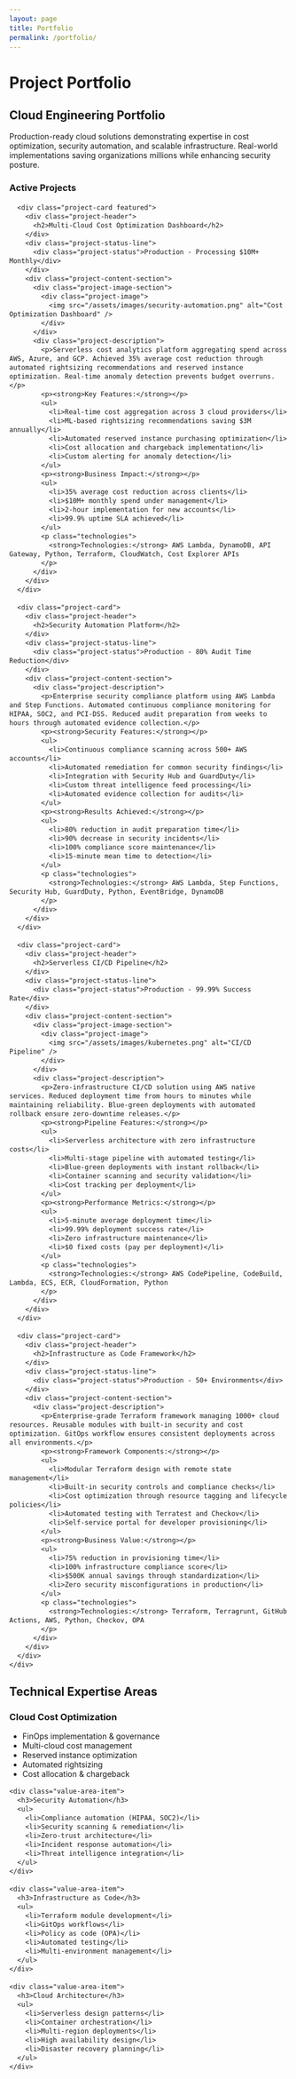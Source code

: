```yaml
---
layout: page
title: Portfolio
permalink: /portfolio/
---
```


# Project Portfolio

<div class="content-section with-divider">
  <h2>Cloud Engineering Portfolio</h2>
  <p class="section-intro-text">Production-ready cloud solutions demonstrating expertise in cost optimization, security automation, and scalable infrastructure. Real-world implementations saving organizations millions while enhancing security posture.</p>

  <div class="portfolio-timeline">
    <div class="timeline-section">
      <h3>Active Projects</h3>
      
      <div class="project-card featured">
        <div class="project-header">
          <h2>Multi-Cloud Cost Optimization Dashboard</h2>
        </div>
        <div class="project-status-line">
          <div class="project-status">Production - Processing $10M+ Monthly</div>
        </div>
        <div class="project-content-section">
          <div class="project-image-section">
            <div class="project-image">
              <img src="/assets/images/security-automation.png" alt="Cost Optimization Dashboard" />
            </div>
          </div>
          <div class="project-description">
            <p>Serverless cost analytics platform aggregating spend across AWS, Azure, and GCP. Achieved 35% average cost reduction through automated rightsizing recommendations and reserved instance optimization. Real-time anomaly detection prevents budget overruns.</p>
            <p><strong>Key Features:</strong></p>
            <ul>
              <li>Real-time cost aggregation across 3 cloud providers</li>
              <li>ML-based rightsizing recommendations saving $3M annually</li>
              <li>Automated reserved instance purchasing optimization</li>
              <li>Cost allocation and chargeback implementation</li>
              <li>Custom alerting for anomaly detection</li>
            </ul>
            <p><strong>Business Impact:</strong></p>
            <ul>
              <li>35% average cost reduction across clients</li>
              <li>$10M+ monthly spend under management</li>
              <li>2-hour implementation for new accounts</li>
              <li>99.9% uptime SLA achieved</li>
            </ul>
            <p class="technologies">
              <strong>Technologies:</strong> AWS Lambda, DynamoDB, API Gateway, Python, Terraform, CloudWatch, Cost Explorer APIs
            </p>
          </div>
        </div>
      </div>
      
      <div class="project-card">
        <div class="project-header">
          <h2>Security Automation Platform</h2>
        </div>
        <div class="project-status-line">
          <div class="project-status">Production - 80% Audit Time Reduction</div>
        </div>
        <div class="project-content-section">
          <div class="project-description">
            <p>Enterprise security compliance platform using AWS Lambda and Step Functions. Automated continuous compliance monitoring for HIPAA, SOC2, and PCI-DSS. Reduced audit preparation from weeks to hours through automated evidence collection.</p>
            <p><strong>Security Features:</strong></p>
            <ul>
              <li>Continuous compliance scanning across 500+ AWS accounts</li>
              <li>Automated remediation for common security findings</li>
              <li>Integration with Security Hub and GuardDuty</li>
              <li>Custom threat intelligence feed processing</li>
              <li>Automated evidence collection for audits</li>
            </ul>
            <p><strong>Results Achieved:</strong></p>
            <ul>
              <li>80% reduction in audit preparation time</li>
              <li>90% decrease in security incidents</li>
              <li>100% compliance score maintenance</li>
              <li>15-minute mean time to detection</li>
            </ul>
            <p class="technologies">
              <strong>Technologies:</strong> AWS Lambda, Step Functions, Security Hub, GuardDuty, Python, EventBridge, DynamoDB
            </p>
          </div>
        </div>
      </div>
      
      <div class="project-card">
        <div class="project-header">
          <h2>Serverless CI/CD Pipeline</h2>
        </div>
        <div class="project-status-line">
          <div class="project-status">Production - 99.99% Success Rate</div>
        </div>
        <div class="project-content-section">
          <div class="project-image-section">
            <div class="project-image">
              <img src="/assets/images/kubernetes.png" alt="CI/CD Pipeline" />
            </div>
          </div>
          <div class="project-description">
            <p>Zero-infrastructure CI/CD solution using AWS native services. Reduced deployment time from hours to minutes while maintaining reliability. Blue-green deployments with automated rollback ensure zero-downtime releases.</p>
            <p><strong>Pipeline Features:</strong></p>
            <ul>
              <li>Serverless architecture with zero infrastructure costs</li>
              <li>Multi-stage pipeline with automated testing</li>
              <li>Blue-green deployments with instant rollback</li>
              <li>Container scanning and security validation</li>
              <li>Cost tracking per deployment</li>
            </ul>
            <p><strong>Performance Metrics:</strong></p>
            <ul>
              <li>5-minute average deployment time</li>
              <li>99.99% deployment success rate</li>
              <li>Zero infrastructure maintenance</li>
              <li>$0 fixed costs (pay per deployment)</li>
            </ul>
            <p class="technologies">
              <strong>Technologies:</strong> AWS CodePipeline, CodeBuild, Lambda, ECS, ECR, CloudFormation, Python
            </p>
          </div>
        </div>
      </div>
      
      <div class="project-card">
        <div class="project-header">
          <h2>Infrastructure as Code Framework</h2>
        </div>
        <div class="project-status-line">
          <div class="project-status">Production - 50+ Environments</div>
        </div>
        <div class="project-content-section">
          <div class="project-description">
            <p>Enterprise-grade Terraform framework managing 1000+ cloud resources. Reusable modules with built-in security and cost optimization. GitOps workflow ensures consistent deployments across all environments.</p>
            <p><strong>Framework Components:</strong></p>
            <ul>
              <li>Modular Terraform design with remote state management</li>
              <li>Built-in security controls and compliance checks</li>
              <li>Cost optimization through resource tagging and lifecycle policies</li>
              <li>Automated testing with Terratest and Checkov</li>
              <li>Self-service portal for developer provisioning</li>
            </ul>
            <p><strong>Business Value:</strong></p>
            <ul>
              <li>75% reduction in provisioning time</li>
              <li>100% infrastructure compliance score</li>
              <li>$500K annual savings through standardization</li>
              <li>Zero security misconfigurations in production</li>
            </ul>
            <p class="technologies">
              <strong>Technologies:</strong> Terraform, Terragrunt, GitHub Actions, AWS, Python, Checkov, OPA
            </p>
          </div>
        </div>
      </div>
    </div>
    
  </div>
</div>

<div class="content-section">
  <h2>Technical Expertise Areas</h2>
  
  <div class="value-areas-grid">
    <div class="value-area-item">
      <h3>Cloud Cost Optimization</h3>
      <ul>
        <li>FinOps implementation & governance</li>
        <li>Multi-cloud cost management</li>
        <li>Reserved instance optimization</li>
        <li>Automated rightsizing</li>
        <li>Cost allocation & chargeback</li>
      </ul>
    </div>
    
    <div class="value-area-item">
      <h3>Security Automation</h3>
      <ul>
        <li>Compliance automation (HIPAA, SOC2)</li>
        <li>Security scanning & remediation</li>
        <li>Zero-trust architecture</li>
        <li>Incident response automation</li>
        <li>Threat intelligence integration</li>
      </ul>
    </div>
    
    <div class="value-area-item">
      <h3>Infrastructure as Code</h3>
      <ul>
        <li>Terraform module development</li>
        <li>GitOps workflows</li>
        <li>Policy as code (OPA)</li>
        <li>Automated testing</li>
        <li>Multi-environment management</li>
      </ul>
    </div>
    
    <div class="value-area-item">
      <h3>Cloud Architecture</h3>
      <ul>
        <li>Serverless design patterns</li>
        <li>Container orchestration</li>
        <li>Multi-region deployments</li>
        <li>High availability design</li>
        <li>Disaster recovery planning</li>
      </ul>
    </div>
  </div>
</div>


<script>
  document.addEventListener('DOMContentLoaded', function() {
    const filterButtons = document.querySelectorAll('.filter-btn');
    const projectCards = document.querySelectorAll('.projects-grid .project-card');
    
    filterButtons.forEach(button => {
      button.addEventListener('click', function() {
        const category = this.getAttribute('data-category');
        
        // Update active button
        filterButtons.forEach(btn => btn.classList.remove('active'));
        this.classList.add('active');
        
        // Filter projects
        projectCards.forEach(card => {
          if (category === 'all' || card.getAttribute('data-category') === category) {
            card.style.display = 'block';
          } else {
            card.style.display = 'none';
          }
        });
      });
    });
  });
</script>